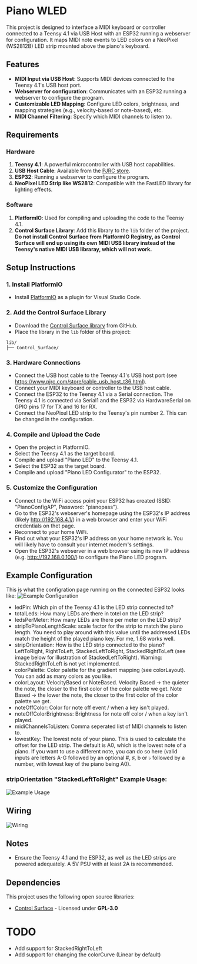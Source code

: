 # Piano WLED

This project is designed to interface a MIDI keyboard or controller connected to a Teensy 4.1 via USB Host with an ESP32 running a webserver for configuration. It maps MIDI note events to LED colors on a NeoPixel (WS2812B) LED strip mounted above the piano's keyboard.

## Features
- **MIDI Input via USB Host**: Supports MIDI devices connected to the Teensy 4.1's USB host port.
- **Webserver for configuration**: Communicates with an ESP32 running a webserver to configure the program.
- **Customizable LED Mapping**: Configure LED colors, brightness, and mapping strategies (e.g., velocity-based or note-based), etc.
- **MIDI Channel Filtering**: Specify which MIDI channels to listen to.

## Requirements
### Hardware
1. **Teensy 4.1**: A powerful microcontroller with USB host capabilities.
2. **USB Host Cable**: Available from the [PJRC store](https://www.pjrc.com/store/cable_usb_host_t36.html).
3. **ESP32**: Running a webserver to configure the program.
4. **NeoPixel LED Strip like WS2812**: Compatible with the FastLED library for lighting effects.

### Software
1. **PlatformIO**: Used for compiling and uploading the code to the Teensy 4.1.
2. **Control Surface Library**: Add this library to the `lib` folder of the project. **Do not install Control Surface from PlatformIO Registry, as Control Surface will end up using its own MIDI USB library instead of the Teensy's native MIDI USB libraray, which will not work.**

## Setup Instructions
### 1. Install PlatformIO
- Install [PlatformIO](https://platformio.org/) as a plugin for Visual Studio Code.

### 2. Add the Control Surface Library
- Download the [Control Surface library](https://github.com/tttapa/Control-Surface) from GitHub.
- Place the library in the `lib` folder of this project:
```
lib/ 
├── Control_Surface/
``` 
### 3. Hardware Connections
- Connect the USB host cable to the Teensy 4.1's USB host port (see https://www.pjrc.com/store/cable_usb_host_t36.html).
- Connect your MIDI keyboard or controller to the USB host cable.
- Connect the ESP32 to the Teensy 4.1 via a Serial connection. The Teensy 4.1 is connected via Serial1 and the ESP32 via HardwareSerial on GPIO pins 17 for TX and 16 for RX.
- Connect the NeoPixel LED strip to the Teensy's pin number 2. This can be changed in the configuration.

### 4. Compile and Upload the Code
- Open the project in PlatformIO.
- Select the Teensy 4.1 as the target board.
- Compile and upload "Piano LED" to the Teensy 4.1.
- Select the ESP32 as the target board.
- Compile and upload "Piano LED Configurator" to the ESP32.

### 5. Customize the Configuration
- Connect to the WiFi access point your ESP32 has created (SSID: "PianoConfigAP", Password: "pianopass").
- Go to the ESP32's webserver's homepage using the ESP32's IP address (likely http://192.168.4.1/) in a web browser and enter your WiFi credentials on thet page.
- Reconnect to your home WiFi.
- Find out what your ESP32's IP address on your home network is. You will likely have to consult your internet modem's settings.
- Open the ESP32's webserver in a web browser using its new IP address (e.g. http://192.168.0.100/) to configure the Piano LED program.


## Example Configuration
This is what the configration page running on the connected ESP32 looks like:
![Example Configuration](./images/webserver_example.png "Example Configuration")

- ledPin: Which pin of the Teensy 4.1 is the LED strip connected to?
- totalLeds: How many LEDs are there in totel on the LED strip?
- ledsPerMeter: How many LEDs are there per meter on the LED strip?
- stripToPianoLengthScale: scale factor for the strip to match the piano length. You need to play around with this value until the addressed LEDs match the height of the played piano key. For me, 1.68 works well.
- stripOrientation: How is the LED strip connected to the piano? LeftToRight, RightToLeft, StackedLeftToRight, StackedRightToLeft (see image below for illustration of StackedLeftToRight). Warning: StackedRightToLeft is not yet implemented.
- colorPalette: Color palette for the gradient mapping (see colorLayout). You can add as many colors as you like.
- colorLayout: VelocityBased or NoteBased. Velocity Based -> the quieter the note, the closer to the first color of the color palette we get. Note Based -> the lower the note, the closer to the first color of the color palette we get.
- noteOffColor: Color for note off event / when a key isn't played.
- noteOffColorBrightness: Brightness for note off color / when a key isn't played.
- midiChannelsToListen: Comma seperated list of MIDI channels to listen to.
- lowestKey: The lowest note of your piano. This is used to calculate the offset for the LED strip. The default is A0, which is the lowest note of a piano. If you want to use a different note, you can do so here (valid inputs are letters A-G followed by an optional #, ♯, b or ♭ followed by a number, with lowest key of the piano being A0).

### stripOrientation "StackedLeftToRight" Example Usage:
![Example Usage](./images/piano_example.jpg "Example Usage")

## Wiring
![Wiring](./images/wiring.png "Wiring")


## Notes
- Ensure the Teensy 4.1 and the ESP32, as well as the LED strips are powered adequately. A 5V PSU with at least 2A is recommended.

## Dependencies

This project uses the following open source libraries:

- [Control Surface](https://github.com/tttapa/Control-Surface) - Licensed under **GPL-3.0**

# TODO
- Add support for StackedRightToLeft
- Add support for changing the colorCurve (Linear by default)